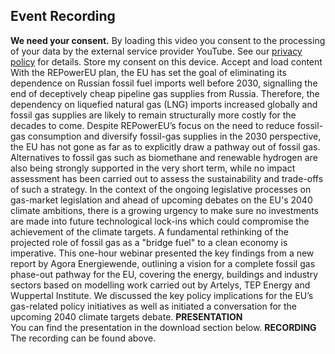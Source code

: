 ##  Event Recording 
**We need your consent.**
By loading this video you consent to the processing of your data by the external service provider YouTube. See our ​[privacy policy](https://www.agora-energiewende.org/privacy-policy)​ for details.
Store my consent on this device.
Accept and load content
With the REPowerEU plan, the EU has set the goal of eliminating its dependence on Russian fossil fuel imports well before 2030, signalling the end of deceptively cheap pipeline gas supplies from Russia. Therefore, the dependency on liquefied natural gas (LNG) imports increased globally and fossil gas supplies are likely to remain structurally more costly for the decades to come.
Despite REPowerEU’s focus on the need to reduce fossil-gas consumption and diversify fossil-gas supplies in the 2030 perspective, the EU has not gone as far as to explicitly draw a pathway out of fossil gas. Alternatives to fossil gas such as biomethane and renewable hydrogen are also being strongly supported in the very short term, while no impact assessment has been carried out to assess the sustainability and trade-offs of such a strategy.
In the context of the ongoing legislative processes on gas-market legislation and ahead of upcoming debates on the EU's 2040 climate ambitions, there is a growing urgency to make sure no investments are made into future technological lock-ins which could compromise the achievement of the climate targets. A fundamental rethinking of the projected role of fossil gas as a "bridge fuel" to a clean economy is imperative.
This one-hour webinar presented the key findings from a new report by Agora Energiewende, outlining a vision for a complete fossil gas phase-out pathway for the EU, covering the energy, buildings and industry sectors based on modelling work carried out by Artelys, TEP Energy and Wuppertal Institute. We discussed the key policy implications for the EU’s gas-related policy initiatives as well as initiated a conversation for the upcoming 2040 climate targets debate.
**PRESENTATION**  
You can find the presentation in the download section below.
**RECORDING**  
The recording can be found above.